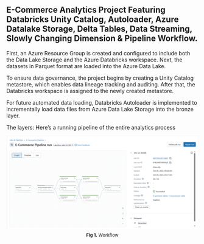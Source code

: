 ## E-Commerce Analytics Project Featuring Databricks Unity Catalog, Autoloader, Azure Datalake Storage, Delta Tables, Data Streaming, Slowly Changing Dimension & Pipeline Workflow.

First, an Azure Resource Group is created and configured to include both the Data Lake Storage and the Azure Databricks workspace. Next, the datasets in Parquet format are loaded into the Azure Data Lake.

To ensure data governance, the project begins by creating a Unity Catalog metastore, which enables data lineage tracking and auditing. After that, the Databricks workspace is assigned to the newly created metastore.

For future automated data loading, Databricks Autoloader is implemented to incrementally load data files from Azure Data Lake Storage into the bronze layer.

The layers:
Here’s a running pipeline of the entire analytics process

<div align="center">
  <img src="https://github.com/fredie7/databricks_ecommerce_project/blob/main/pipeline.png?raw=true" />
  <br>
   <sub><b>Fig 1.</b> Workflow</sub>
</div>
